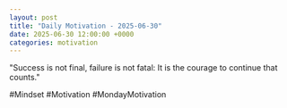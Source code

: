 ```yaml
---
layout: post
title: "Daily Motivation - 2025-06-30"
date: 2025-06-30 12:00:00 +0000
categories: motivation
---
```


"Success is not final, failure is not fatal: It is the courage to continue that counts."

#Mindset #Motivation #MondayMotivation
